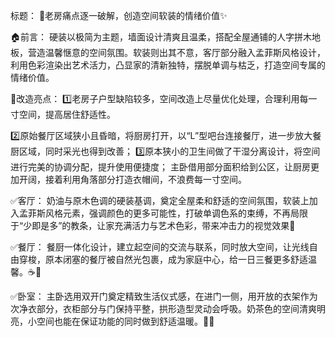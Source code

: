 
标题： 🌿老房痛点逐一破解，创造空间软装的情绪价值✨

🏠前言：
硬装以极简为主题，墙面设计清爽且温柔，搭配全屋通铺的人字拼木地板，营造温馨惬意的空间氛围。软装则出其不意，客厅部分融入孟菲斯风格设计，利用色彩渲染出艺术活力，凸显家的清新独特，摆脱单调与枯乏，打造空间专属的情绪价值。

🌈改造亮点：
1️⃣老房子户型缺陷较多，空间改造上尽量优化处理，合理利用每一寸空间，提高居住舒适性。

2️⃣原始餐厅区域狭小且昏暗，将厨房打开，以“L”型吧台连接餐厅，进一步放大餐厨区域，同时采光也得到改善；
3️⃣原本狭小的卫生间做了干湿分离设计，将空间进行完美的协调分配，提升使用便捷度；
主卧借用部分面积给到公区，让厨房更加开阔，接着利用角落部分打造衣帽间，不浪费每一寸空间。

✅客厅：
奶油与原木色调的硬装基调，奠定全屋柔和舒适的空间氛围，软装上加入孟菲斯风格元素，强调颜色的更多可能性，打破单调色系的束缚，不再局限于“少即是多”的教条，让家充满活力与艺术色彩，带来冲击力的视觉效果💬

✅餐厅：
餐厨一体化设计，建立起空间的交流与联系，同时放大空间，让光线自由穿梭，原本闭塞的餐厅被自然光包裹，成为家庭中心，给一日三餐更多舒适温馨。☕🌟

✅卧室：
主卧选用双开门奠定精致生活仪式感，在进门一侧，用开放的衣架作为次净衣部分，衣柜部分与门保持平整，拱形造型灵动会呼吸。奶茶色的空间清爽明亮，小空间也能在保证功能的同时做到舒适温暖。🌙💤
